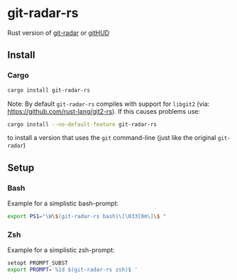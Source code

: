 # git-radar-rs

Rust version of [git-radar](https://github.com/michaeldfallen/git-radar) or [gitHUD](https://github.com/gbataille/gitHUD)

## Install

### Cargo

```sh
cargo install git-radar-rs
```

Note: By default `git-radar-rs` compiles with support for `libgit2` (via: https://github.com/rust-lang/git2-rs). 
If this causes problems use:

```sh
cargo install --no-default-feature git-radar-rs
```
to install a version that uses the `git` command-line (just like the original `git-radar`)

## Setup

### Bash

Example for a simplistic bash-prompt:

```sh
export PS1="\W\$(git-radar-rs bash)\[\033[0m\]\$ "
```

### Zsh

Example for a simplistic zsh-prompt:
```sh
setopt PROMPT_SUBST
export PROMPT='%1d $(git-radar-rs zsh)$ '
```